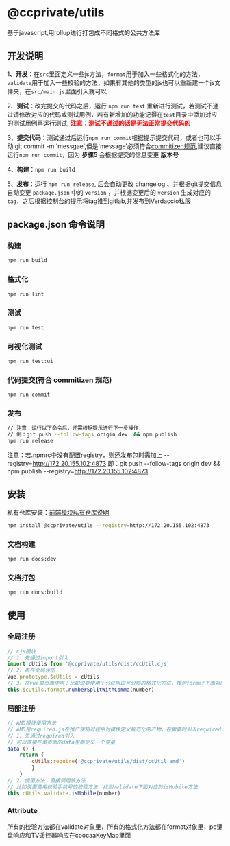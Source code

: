 # @ccprivate/utils
基于javascript,用rollup进行打包成不同格式的公共方法库
## 开发说明
1、__开发__：在`src`里面定义一些js方法，`format`用于加入一些格式化的方法，`validate`用于加入一些校验的方法，如果有其他的类型的js也可以重新建一个js文件夹，在`src/main.js`里面引入就可以

2、__测试__：改完提交的代码之后，运行 `npm run test` 重新进行测试，若测试不通过请修改对应的代码或测试用例，若有新增加的功能记得在`test`目录中添加对应的测试用例再运行测试, __<span style="color:red">注意：测试不通过的话是无法正常提交代码的</span>__

3、__提交代码__：测试通过后运行`npm run commit`根据提示提交代码，或者也可以手动 git commit -m 'messgae',但是'message'必须符合[commitizen规范](http://wiki.skyoss.com/pages/viewpage.action?pageId=36724620),建议直接运行`npm run commit`，因为 __步骤5__ 会根据提交的信息变更 __版本号__

4、__构建__：`npm run build`

5、__发布__：运行 `npm run release`, 后会自动更改 changelog 、并根据git提交信息自动变更 `package.json` 中的 `version` ，并根据变更后的 `version` 生成对应的 `tag`，之后根据控制台的提示将tag推到gitlab,并发布到Verdaccio私服
## package.json 命令说明
### 构建
```bash
npm run build
```
### 格式化
```bash
npm run lint
```
### 测试
```bash
npm run test
```
### 可视化测试
```bash
npm run test:ui
```
### 代码提交(符合 commitizen 规范)
```bash
npm run commit
```
### 发布
```bash
// 注意：运行以下命令后，还需根据提示进行下一步操作:
// 例：git push --follow-tags origin dev  && npm publish
npm run release
```
注意：若.npmrc中没有配置registry，则还发布包时需加上 --registry=http://172.20.155.102:4873
即：git push --follow-tags origin dev  && npm publish --registry=http://172.20.155.102:4873
## 安装

私有仓库安装：[前端模块私有仓库说明](http://wiki.skyoss.com/pages/viewpage.action?pageId=35726422)
```bash
npm install @ccprivate/utils --registry=http://172.20.155.102:4873
```

### 文档构建
```bash
npm run docs:dev
```
### 文档打包
```bash
npm run docs:build
```

## 使用
### 全局注册
```javascript
// cjs模块
// 1、先通过import引入
import cUtils from '@ccprivate/utils/dist/ccUtil.cjs'
// 2、再在全局注册
Vue.prototype.$cUtils = cUtils
// 3、在vue单页面使用：比如说要使用千分位用逗号分隔的格式化方法，找到format下面对应的numberSplitWithComma方法
this.$cUtils.format.numberSplitWithComma(number)
```
### 局部注册
```javascript
// AMD模块使用方法
// AMD是required.js在推广使用过程中对模块定义规范化的产物，在需要时引入required.js
// 1、先通过required引入
// 可以直接在单页面的data里面定义一个变量
data () {
    return {
        cUtils:require('@ccprivate/utils/dist/ccUtil.amd')
        }
    }
// 2、使用方法：直接调用该方法
// 比如说要使用校验手机号的校验方法，找到validate下面对应的isMobile方法
this.cUtils.validate.isMobile(number)
```

### Attribute
所有的校验方法都在validate对象里，所有的格式化方法都在format对象里，pc键盘响应和TV遥控器响应在coocaaKeyMap里面
